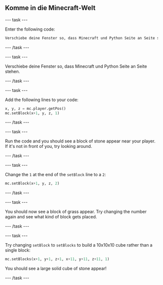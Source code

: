 ## Komme in die Minecraft-Welt

\--- task \---

Enter the following code:

```python
Verschiebe deine Fenster so, dass Minecraft und Python Seite an Seite stehen.
```

\--- /task \---

\--- task \---

Verschiebe deine Fenster so, dass Minecraft und Python Seite an Seite stehen.

\--- /task \---

\--- task \---

Add the following lines to your code:

```python
x, y, z = mc.player.getPos()
mc.setBlock(x+1, y, z, 1)
```

\--- /task \---

\--- task \---

Run the code and you should see a block of stone appear near your player. If it's not in front of you, try looking around.

\--- /task \---

\--- task \---

Change the `1` at the end of the `setBlock` line to a `2`:

```python
mc.setBlock(x+1, y, z, 2)
```

\--- /task \---

\--- task \---

You should now see a block of grass appear. Try changing the number again and see what kind of block gets placed.

\--- /task \---

\--- task \---

Try changing `setBlock` to `setBlocks` to build a 10x10x10 cube rather than a single block:

```python
mc.setBlocks(x+1, y+1, z+1, x+11, y+11, z+11, 1)
```

You should see a large solid cube of stone appear!

\--- /task \---